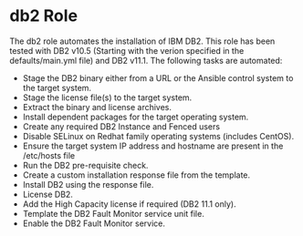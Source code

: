 # db2 Role
The db2 role automates the installation of IBM DB2.  This role has been tested with DB2 v10.5 (Starting with the verion specified in the defaults/main.yml file) and DB2 v11.1.
The following tasks are automated:
- Stage the DB2 binary either from a URL or the Ansible control system to the target system.
- Stage the license file(s) to the target system.
- Extract the binary and license archives.
- Install dependent packages for the target operating system.
- Create any required DB2 Instance and Fenced users
- Disable SELinux on Redhat family operating systems (includes CentOS).
- Ensure the target system IP address and hostname are present in the /etc/hosts file
- Run the DB2 pre-requisite check.
- Create a custom installation response file from the template.
- Install DB2 using the response file.
- License DB2.
- Add the High Capacity license if required (DB2 11.1 only).
- Template the DB2 Fault Monitor service unit file.
- Enable the DB2 Fault Monitor service.
